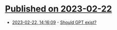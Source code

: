 # [Published on 2023-02-22](index.md)

* [2023-02-22, 14:16:09](https://lobste.rs/s/gwlx4i/should_gpt_exist) - [Should GPT exist?](https://scottaaronson.blog/?p=7042)
